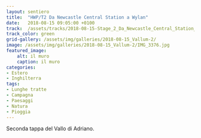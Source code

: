 ```yaml
---
layout: sentiero
title:  "HWP/T2 Da Newcastle Central Station a Wylan"
date:   2018-08-15 09:05:00 +0100
track:  /assets/tracks/2018-08-15-Stage_2_Da_Newcastle_Central_Station_a_Wylan.gpx
track_color: green
grid-gallery: /assets/img/galleries/2018-08-15_Vallum-2/
image: /assets/img/galleries/2018-08-15_Vallum-2/IMG_3376.jpg
featured_image:
    alt: il muro
    caption: il muro
categories:
- Estero
- Inghilterra
tags:
- Lunghe tratte
- Campagna
- Paesaggi
- Natura
- Pioggia
---
```


Seconda tappa del Vallo di Adriano. 